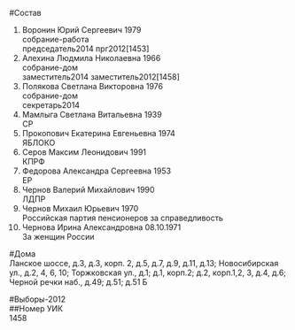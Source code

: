 #Состав  
1. Воронин Юрий Сергеевич 1979  
    собрание-работа  
    председатель2014 прг2012[1453]    
2. Алехина Людмила Николаевна 1966  
    собрание-дом  
    заместитель2014 заместитель2012[1458]  
3. Полякова Светлана Викторовна 1976  
    собрание-дом  
    секретарь2014  
4. Мамлыга Светлана Витальевна 1939  
    СР  
5. Прокопович Екатерина Евгеньевна 1974  
    ЯБЛОКО  
6. Серов Максим Леонидович 1991  
    КПРФ  
7. Федорова Александра Сергеевна 1953  
    ЕР  
8. Чернов Валерий Михайлович 1990  
    ЛДПР  
9. Чернов Михаил Юрьевич 1970  
    Российская партия пенсионеров за справедливость  
10. Чернова Ирина Александровна 08.10.1971  
    За женщин России  
      
  
#Дома  
Ланское шоссе, д.3, д.3, корп. 2, д.5, д.7, д.9, д.11, д.13; Новосибирская ул., д.2, 4, 6, 10;  Торжковская ул., д.1; д.1, корп.2; д.2, корп.1,2, 3, д.4, д.6;  Черной речки наб., д.49; д.51; д.51 Б  
  
#Выборы-2012  
##Номер УИК  
1458  
